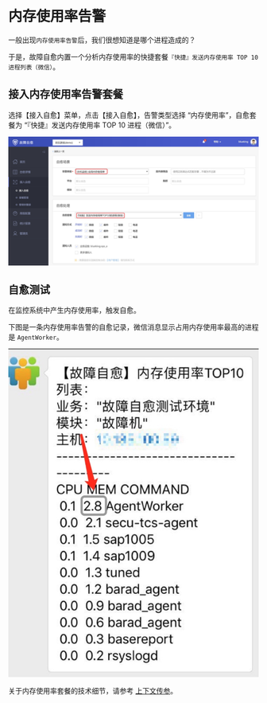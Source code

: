# 内存使用率告警
一般出现`内存使用率告警`后，我们很想知道是哪个进程造成的？

于是，故障自愈内置一个分析内存使用率的快捷套餐`『快捷』发送内存使用率 TOP 10 进程列表（微信）`。

## 接入内存使用率告警套餐

选择【接入自愈】菜单，点击【接入自愈】，告警类型选择 “内存使用率”，自愈套餐为 “『快捷』发送内存使用率 TOP 10 进程（微信）”。

![-w1493](../assets/15682050716956.jpg)

## 自愈测试

在监控系统中产生内存使用率，触发自愈。

下图是一条内存使用率告警的自愈记录，微信消息显示占用内存使用率最高的进程是 `AgentWorker`。

![-w2020](../assets/14956178826478.jpg)

关于内存使用率套餐的技术细节，请参考 [上下文传参](Context_Parameters.md)。

